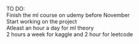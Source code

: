 TO DO: <br>
  Finish the ml course on udemy before November <br>
  Start working on the project <br>
  Atleast an hour a day for ml theory <br>
  2 hours a week for kaggle and 2 hour for leetcode <br>
